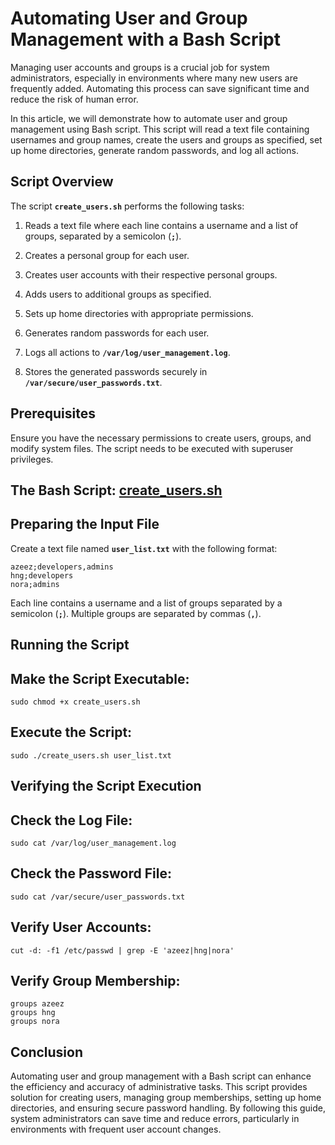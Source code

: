 # Automating User and Group Management with a Bash Script

Managing user accounts and groups is a crucial job for system administrators, especially in environments where many new users are frequently added. Automating this process can save significant time and reduce the risk of human error. 

In this article, we will demonstrate how to automate user and group management using Bash script. This script will read a text file containing usernames and group names, create the users and groups as specified, set up home directories, generate random passwords, and log all actions.

## Script Overview

The script **`create_users.sh`** performs the following tasks:

1. Reads a text file where each line contains a username and a list of groups, separated by a semicolon (**`;`**).

2. Creates a personal group for each user.

3. Creates user accounts with their respective personal groups.

4. Adds users to additional groups as specified.

5. Sets up home directories with appropriate permissions.

6. Generates random passwords for each user.

7. Logs all actions to **`/var/log/user_management.log`**.

8. Stores the generated passwords securely in **`/var/secure/user_passwords.txt`**.


## Prerequisites

Ensure you have the necessary permissions to create users, groups, and modify system files. The script needs to be executed with superuser privileges.

## The Bash Script: [create_users.sh](https://github.com/Hayzedak/HNG1/blob/main/create_users.sh)

## Preparing the Input File

Create a text file named **`user_list.txt`** with the following format:

```
azeez;developers,admins
hng;developers
nora;admins
```

Each line contains a username and a list of groups separated by a semicolon (**`;`**). Multiple groups are separated by commas (**`,`**).

## Running the Script

## Make the Script Executable:

`sudo chmod +x create_users.sh`

## Execute the Script:

`sudo ./create_users.sh user_list.txt`

## Verifying the Script Execution

## Check the Log File:

`sudo cat /var/log/user_management.log`

## Check the Password File:

`sudo cat /var/secure/user_passwords.txt`

## Verify User Accounts:

`cut -d: -f1 /etc/passwd | grep -E 'azeez|hng|nora'`

## Verify Group Membership:

```
groups azeez
groups hng
groups nora
```

## Conclusion

Automating user and group management with a Bash script can enhance the efficiency and accuracy of administrative tasks. This script provides solution for creating users, managing group memberships, setting up home directories, and ensuring secure password handling. By following this guide, system administrators can save time and reduce errors, particularly in environments with frequent user account changes.

